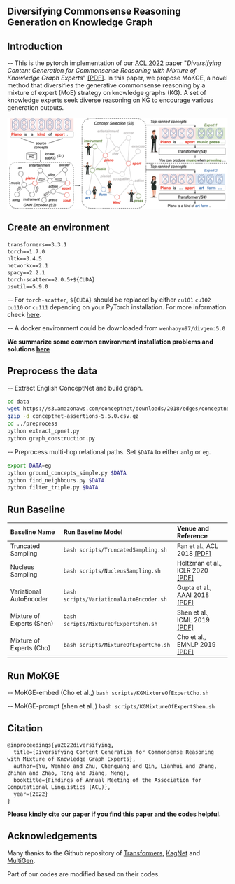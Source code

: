 ## Diversifying Commonsense Reasoning Generation on Knowledge Graph

## Introduction

-- This is the pytorch implementation of our [ACL 2022](https://www.2022.aclweb.org/) paper "*Diversifying Content Generation for Commonsense Reasoning with Mixture of Knowledge Graph Experts*" [\[PDF\]](https://arxiv.org/abs/2203.07285). 
In this paper, we propose MoKGE, a novel method that diversifies the generative commonsense reasoning by a mixture of expert (MoE) strategy on knowledge graphs (KG). 
A set of knowledge experts seek diverse reasoning on KG to encourage various generation outputs.

<img src="logits/MoKGE.jpg" width="800" align=center> 

## Create an environment

```
transformers==3.3.1
torch==1.7.0
nltk==3.4.5
networkx==2.1
spacy==2.2.1
torch-scatter==2.0.5+${CUDA}
psutil==5.9.0
```

-- For `torch-scatter`, `${CUDA}` should be replaced by either `cu101` `cu102` `cu110` or `cu111` depending on your PyTorch installation. For more information check [here](https://github.com/rusty1s/pytorch_scatter).

-- A docker environment could be downloaded from `wenhaoyu97/divgen:5.0`

**We summarize some common environment installation problems and solutions [here](logits/EnvIssues.pdf)**

## Preprocess the data

-- Extract English ConceptNet and build graph.

```bash
cd data
wget https://s3.amazonaws.com/conceptnet/downloads/2018/edges/conceptnet-assertions-5.6.0.csv.gz
gzip -d conceptnet-assertions-5.6.0.csv.gz
cd ../preprocess
python extract_cpnet.py
python graph_construction.py
```

-- Preprocess multi-hop relational paths. Set `$DATA` to either `anlg` or `eg`.

```bash
export DATA=eg
python ground_concepts_simple.py $DATA
python find_neighbours.py $DATA
python filter_triple.py $DATA
```

## Run Baseline

| Baseline Name | Run Baseline Model | Venue and Reference |
| :--- | :--- | :--- |
| Truncated Sampling | `bash scripts/TruncatedSampling.sh` | Fan et al., ACL 2018 [\[PDF\]](https://aclanthology.org/P18-1082.pdf) |
| Nucleus Sampling | `bash scripts/NucleusSampling.sh` | Holtzman et al., ICLR 2020 [\[PDF\]](https://openreview.net/forum?id=rygGQyrFvH) |
| Variational AutoEncoder | `bash scripts/VariationalAutoEncoder.sh` | Gupta et al., AAAI 2018 [\[PDF\]](https://ojs.aaai.org/index.php/AAAI/article/view/11956) |
| Mixture of Experts (Shen) | `bash scripts/MixtureOfExpertShen.sh` | Shen et al., ICML 2019 [\[PDF\]](http://proceedings.mlr.press/v97/shen19c.html) |
| Mixture of Experts (Cho) | `bash scripts/MixtureOfExpertCho.sh` | Cho et al., EMNLP 2019 [\[PDF\]](https://aclanthology.org/D19-1308/) |

## Run MoKGE

-- MoKGE-embed (Cho et al.,) `bash scripts/KGMixtureOfExpertCho.sh`

-- MoKGE-prompt (shen et al.,) `bash scripts/KGMixtureOfExpertShen.sh`

## Citation

```
@inproceedings{yu2022diversifying,
  title={Diversifying Content Generation for Commonsense Reasoning with Mixture of Knowledge Graph Experts},
  author={Yu, Wenhao and Zhu, Chenguang and Qin, Lianhui and Zhang, Zhihan and Zhao, Tong and Jiang, Meng},
  booktitle={Findings of Annual Meeting of the Association for Computational Linguistics (ACL)},
  year={2022}
}
```

**Please kindly cite our paper if you find this paper and the codes helpful.**

## Acknowledgements

Many thanks to the Github repository of [Transformers](https://github.com/huggingface/transformers), [KagNet](https://github.com/INK-USC/KagNet) and [MultiGen](https://github.com/cdjhz/multigen). 

Part of our codes are modified based on their codes.
